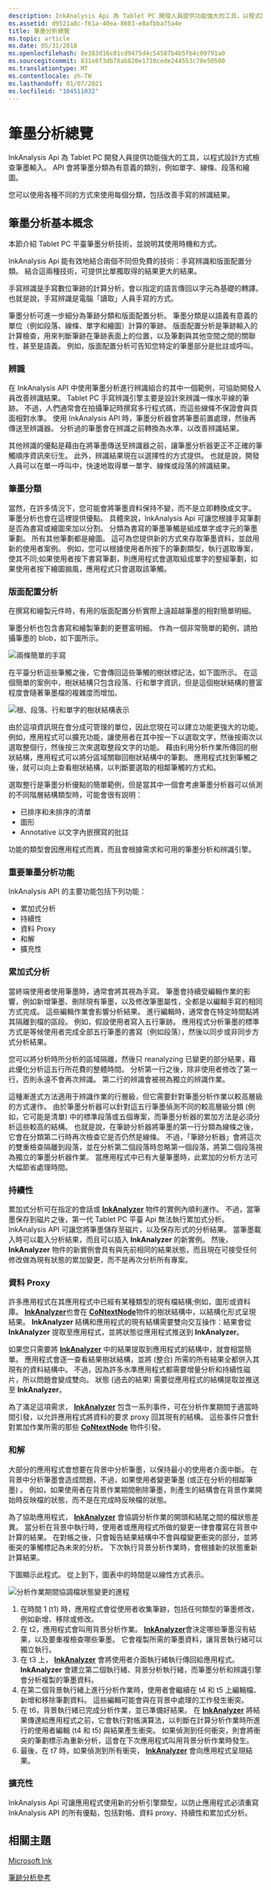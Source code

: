 ```yaml
---
description: InkAnalysis Api 為 Tablet PC 開發人員提供功能強大的工具，以程式設計方式檢查筆墨輸入。 API 會將筆墨分類為有意義的類別，例如單字、線條、段落和繪圖。
ms.assetid: d9521a8c-f61a-40ea-8603-e8afbba75a4e
title: 筆墨分析總覽
ms.topic: article
ms.date: 05/31/2018
ms.openlocfilehash: 8e383d16c01cd9475d4c54587b4b5fb4c09791a0
ms.sourcegitcommit: 831e8f3db78ab820e1710cede244553c70e50500
ms.translationtype: MT
ms.contentlocale: zh-TW
ms.lasthandoff: 01/07/2021
ms.locfileid: "104511032"
---
```

# <a name="ink-analysis-overview"></a>筆墨分析總覽

InkAnalysis Api 為 Tablet PC 開發人員提供功能強大的工具，以程式設計方式檢查筆墨輸入。 API 會將筆墨分類為有意義的類別，例如單字、線條、段落和繪圖。

您可以使用各種不同的方式來使用每個分類，包括改善手寫的辨識結果。

## <a name="ink-analysis-basics"></a>筆墨分析基本概念

本節介紹 Tablet PC 平臺筆墨分析技術，並說明其使用時機和方式。

InkAnalysis Api 能有效地結合兩個不同但免費的技術：手寫辨識和版面配置分類。 結合這兩種技術，可提供比單獨取得的結果更大的結果。

手寫辨識是手寫數位筆跡的計算分析，會以指定的語言傳回以字元為基礎的轉譯。 也就是說，手寫辨識是電腦「讀取」人員手寫的方式。

筆墨分析可進一步細分為筆跡分類和版面配置分析。 筆墨分類是以語義有意義的單位（例如段落、線條、單字和繪圖）計算的筆跡。 版面配置分析是筆跡輸入的計算檢查，用來判斷筆跡在筆跡表面上的位置，以及筆劃與其他空間之間的關聯性，甚至是語義。 例如，版面配置分析可告知您特定的筆墨部分是批註或呼叫。

### <a name="recognition"></a>辨識

在 InkAnalysis API 中使用筆墨分析進行辨識組合的其中一個範例，可協助開發人員改善辨識結果。 Tablet PC 手寫辨識引擎主要是設計來辨識一條水平線的筆跡。 不過，人們通常會在拍攝筆記時撰寫多行程式碼，而這些線條不保證會與頁面相對水準。 使用 InkAnalysis API 時，筆墨分析器會將筆墨前置處理，然後再傳送至辨識器。 分析過的筆墨會在辨識之前轉換為水準，以改善辨識結果。

其他辨識的優點是藉由在將筆墨傳送至辨識器之前，讓筆墨分析器更正不正確的筆觸順序資訊來衍生。 此外，辨識結果現在以選擇性的方式提供。 也就是說，開發人員可以在單一呼叫中，快速地取得單一單字、線條或段落的辨識結果。

### <a name="ink-classification"></a>筆墨分類

當然，在許多情況下，您可能會將筆墨資料保持不變，而不是立即轉換成文字。 筆墨分析也會在這裡提供優點。 具體來說，InkAnalysis Api 可讓您根據手寫筆劃是否為書寫或繪圖來加以分割。 分類為書寫的筆墨筆觸是組成單字或字元的筆墨筆劃。 所有其他筆劃都是繪圖。 這可為您提供新的方式來存取筆墨資料，並啟用新的使用者案例。 例如，您可以根據使用者所按下的筆劃類型，執行選取專案，使其不同;如果使用者按下書寫筆劃，則應用程式會選取組成單字的整組筆劃，如果使用者按下繪圖搧風，應用程式只會選取該筆觸。

### <a name="layout-analysis"></a>版面配置分析

在撰寫和繪製元件時，有用的版面配置分析實際上遠超越筆墨的相對簡單明細。

筆墨分析也包含書寫和繪製筆劃的更豐富明細。 作為一個非常簡單的範例，請拍攝筆墨的 blob，如下圖所示。

![兩條簡單的手寫](images/12e7a221-59c1-4d69-b7aa-67f2caebe375.jpg)

在平臺分析這些筆觸之後，它會傳回這些筆觸的樹狀標記法，如下圖所示。 在這個簡單的案例中，樹狀結構只包含段落、行和單字資訊，但是這個樹狀結構的豐富程度會隨著筆墨檔的複雜度而增加。

![根、段落、行和單字的樹狀結構表示](images/be5a7635-0abc-45ad-bcb5-98fddee5e148.jpg)

由於這項資訊現在會分成可管理的單位，因此您現在可以建立功能更強大的功能。 例如，應用程式可以擴充功能，讓使用者在其中按一下以選取文字，然後按兩次以選取整個行，然後按三次來選取整段文字的功能。 藉由利用分析作業所傳回的樹狀結構，應用程式可以將分區域關聯回樹狀結構中的筆劃。 應用程式找到筆觸之後，就可以向上查看樹狀結構，以判斷要選取的相鄰筆觸的方式和。

選取整行是筆墨分析優點的簡單範例，但是當其中一個會考慮筆墨分析器可以偵測的不同階層結構類型時，可能會很有説明：

-   已排序和未排序的清單
-   圖形
-   Annotative 以文字內嵌撰寫的批註

功能的類型會因應用程式而異，而且會根據需求和可用的筆墨分析和辨識引擎。

### <a name="key-ink-analysis-features"></a>重要筆墨分析功能

InkAnalysis API 的主要功能包括下列功能：

-   累加式分析
-   持續性
-   資料 Proxy
-   和解
-   擴充性

### <a name="incremental-analysis"></a>累加式分析

當終端使用者使用筆墨時，通常會將其視為手寫。 筆墨會持續受編輯作業的影響，例如新增筆墨、刪除現有筆墨，以及修改筆墨屬性，全都是以編輯手寫的相同方式完成。 這些編輯作業會影響分析結果。 進行編輯時，通常會在特定時間點將其隔離到檔的區段。 例如，假設使用者寫入五行筆跡。 應用程式分析筆墨的標準方式是等候使用者完成全部五行筆墨的書寫（例如段落），然後以同步或非同步方式分析結果。

您可以將分析時所分析的區域隔離，然後只 reanalyzing 已變更的部分結果，藉此優化分析這五行所花費的整體時間。 分析第一行之後，除非使用者修改了第一行，否則永遠不會再次辨識。 第二行的辨識會被視為獨立的辨識作業。

這種漸進式方法適用于辨識作業的行層級，但它需要針對筆墨分析作業以較高層級的方式運作。 由於筆墨分析器可以針對這五行筆墨偵測不同的較高層級分類 (例如，它可能是清單) 中的標準段落或五個專案，而筆墨分析器的累加方法是必須分析這些較高的結構。 也就是說，在筆跡分析器將筆墨的第一行分類為線條之後，它會在分類第二行時再次檢查它是否仍然是線條。 不過，「筆跡分析器」會將這次的雙重檢查隔離到段落，並在分析第二個段落時忽略第一個段落，將第二個段落視為獨立的筆墨分析器作業。 當應用程式中已有大量筆墨時，此累加的分析方法可大幅節省處理時間。

### <a name="persistence"></a>持續性

累加式分析可在指定的會話或 [**InkAnalyzer**](inkanalyzer.md) 物件的實例內順利運作。 不過，當筆墨保存到磁片之後，第一代 Tablet PC 平臺 Api 無法執行累加式分析。 InkAnalysis API 可讓您將筆墨儲存至磁片，以及保存形式的分析結果。 當筆墨載入時可以載入分析結果，而且可以插入 **InkAnalyzer** 的新實例。 然後， **InkAnalyzer** 物件的新實例會具有與先前相同的結果狀態，而且現在可接受任何修改做為現有狀態的累加變更，而不是再次分析所有專案。

### <a name="data-proxy"></a>資料 Proxy

許多應用程式在其應用程式中已經有某種類型的現有檔結構;例如，圖形或資料庫。 [**InkAnalyzer**](inkanalyzer.md)也會在 [**CoNtextNode**](icontextnode.md)物件的樹狀結構中，以結構化形式呈現結果。 **InkAnalyzer** 結構和應用程式的現有結構需要雙向交互操作：結果會從 **InkAnalyzer** 提取至應用程式，並將狀態從應用程式推送到 **InkAnalyzer**。

如果您只需要將 [**InkAnalyzer**](inkanalyzer.md) 中的結果提取到應用程式的結構中，就會相當簡單。 應用程式會逐一查看結果樹狀結構，並將 (整合) 所需的所有結果全都併入其現有的資料結構中。 不過，因為許多水準應用程式都需要增量分析和持續性磁片，所以問題會變成雙向。 狀態 (過去的結果) 需要從應用程式的結構提取並推送至 **InkAnalyzer**。

為了滿足這項需求， [**InkAnalyzer**](inkanalyzer.md) 包含一系列事件，可在分析作業期間于適當時間引發，以允許應用程式將資料的要求 proxy 回其現有的結構。 這些事件只會針對累加作業所需的那些 [**CoNtextNode**](icontextnode.md) 物件引發。

### <a name="reconciliation"></a>和解

大部分的應用程式會想要在背景中分析筆墨，以保持最小的使用者介面中斷。 在背景中分析筆墨會造成問題，不過，如果使用者變更筆墨 (或正在分析的相鄰筆墨) 。 例如，如果使用者在背景作業期間刪除筆墨，則產生的結構會在背景作業開始時反映檔的狀態，而不是在完成時反映檔的狀態。

為了協助應用程式， [**InkAnalyzer**](inkanalyzer.md) 會協調分析作業的開頭和結尾之間的檔狀態差異。 當分析在背景中執行時，使用者或應用程式所做的變更一律會覆寫在背景中計算的結果。 在對帳之後，只會報告結果結構中不會與檔變更衝突的部分，並將衝突的筆觸標記為未來的分析。 下次執行背景分析作業時，會根據新的狀態重新計算結果。

下圖顯示此程式。 從上到下，圖表中的時間是以線性方式表示。

![分析作業期間協調檔狀態變更的進程](images/6323e0b5-b6b3-4adc-8c73-da3fad5b4bc2.jpg)

1.  在時間 1 (t1) 時，應用程式會從使用者收集筆跡，包括任何類型的筆墨修改，例如新增、移除或修改。
2.  在 t2，應用程式會叫用背景分析作業。 [**InkAnalyzer**](inkanalyzer.md)會決定哪些筆墨沒有結果，以及要重複檢查哪些筆墨。 它會複製所需的筆墨資料，讓背景執行緒可以獨立執行。
3.  在 t3 上， [**InkAnalyzer**](inkanalyzer.md) 會將使用者介面執行緒執行傳回給應用程式。 **InkAnalyzer** 會建立第二個執行緒、背景分析執行緒，而筆墨分析和辨識引擎會分析複製的筆墨資料。
4.  在第二個背景執行緒上進行分析作業時，使用者會繼續在 t4 和 t5 上編輯檔、新增和移除筆劃資料。 這些編輯可能會與在背景中處理的工作發生衝突。
5.  在 t6，背景執行緒已完成分析作業，並已準備好結果。 在 [**InkAnalyzer**](inkanalyzer.md) 將結果傳達給應用程式之前，它會執行對帳演算法，以判斷在計算分析作業時所進行的使用者編輯 (t4 和 t5) 與結果產生衝突。 如果偵測到任何衝突，則會將衝突的筆劃標示為重新分析，這會在下次應用程式叫用背景分析作業時發生。
6.  最後，在 t7 時，如果偵測到所有衝突， [**InkAnalyzer**](inkanalyzer.md) 會向應用程式呈現結果。

### <a name="extensibility"></a>擴充性

InkAnalysis Api 可讓應用程式使用新的分析引擎類型，以防止應用程式必須重寫 InkAnalysis API 的所有優點，包括對帳、資料 proxy、持續性和累加式分析。

## <a name="related-topics"></a>相關主題

<dl> <dt>

[Microsoft Ink](/previous-versions/dotnet/netframework-3.5/ms581553(v=vs.90))
</dt> <dt>

[筆跡分析參考](ink-analysis-reference.md)
</dt> </dl>

 

 
